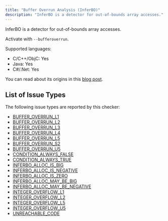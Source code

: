 ```yaml
---
title: "Buffer Overrun Analysis (InferBO)"
description: "InferBO is a detector for out-of-bounds array accesses."
---
```


InferBO is a detector for out-of-bounds array accesses.

Activate with `--bufferoverrun`.

Supported languages:
- C/C++/ObjC: Yes
- Java: Yes
- C#/.Net: Yes

You can read about its origins in this [blog post](https://research.fb.com/inferbo-infer-based-buffer-overrun-analyzer/).

## List of Issue Types

The following issue types are reported by this checker:
- [BUFFER_OVERRUN_L1](/docs/all-issue-types#buffer_overrun_l1)
- [BUFFER_OVERRUN_L2](/docs/all-issue-types#buffer_overrun_l2)
- [BUFFER_OVERRUN_L3](/docs/all-issue-types#buffer_overrun_l3)
- [BUFFER_OVERRUN_L4](/docs/all-issue-types#buffer_overrun_l4)
- [BUFFER_OVERRUN_L5](/docs/all-issue-types#buffer_overrun_l5)
- [BUFFER_OVERRUN_S2](/docs/all-issue-types#buffer_overrun_s2)
- [BUFFER_OVERRUN_U5](/docs/all-issue-types#buffer_overrun_u5)
- [CONDITION_ALWAYS_FALSE](/docs/all-issue-types#condition_always_false)
- [CONDITION_ALWAYS_TRUE](/docs/all-issue-types#condition_always_true)
- [INFERBO_ALLOC_IS_BIG](/docs/all-issue-types#inferbo_alloc_is_big)
- [INFERBO_ALLOC_IS_NEGATIVE](/docs/all-issue-types#inferbo_alloc_is_negative)
- [INFERBO_ALLOC_IS_ZERO](/docs/all-issue-types#inferbo_alloc_is_zero)
- [INFERBO_ALLOC_MAY_BE_BIG](/docs/all-issue-types#inferbo_alloc_may_be_big)
- [INFERBO_ALLOC_MAY_BE_NEGATIVE](/docs/all-issue-types#inferbo_alloc_may_be_negative)
- [INTEGER_OVERFLOW_L1](/docs/all-issue-types#integer_overflow_l1)
- [INTEGER_OVERFLOW_L2](/docs/all-issue-types#integer_overflow_l2)
- [INTEGER_OVERFLOW_L5](/docs/all-issue-types#integer_overflow_l5)
- [INTEGER_OVERFLOW_U5](/docs/all-issue-types#integer_overflow_u5)
- [UNREACHABLE_CODE](/docs/all-issue-types#unreachable_code)

